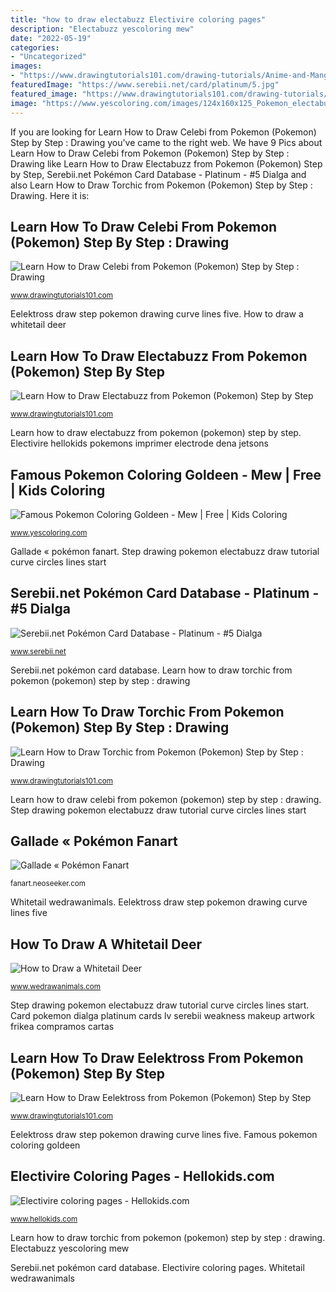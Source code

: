 ```yaml
---
title: "how to draw electabuzz Electivire coloring pages"
description: "Electabuzz yescoloring mew"
date: "2022-05-19"
categories:
- "Uncategorized"
images:
- "https://www.drawingtutorials101.com/drawing-tutorials/Anime-and-Manga/Pokemon/torchic/how-to-draw-Torchic-from-Pokemon-step-9.png"
featuredImage: "https://www.serebii.net/card/platinum/5.jpg"
featured_image: "https://www.drawingtutorials101.com/drawing-tutorials/Anime-and-Manga/Pokemon/eelektross/how-to-draw-Eelektross-from-Pokemon-step-2.png"
image: "https://www.yescoloring.com/images/124x160x125_Pokemon_electabuzz_at_coloring-pages-book-for-kids-boys.gif.pagespeed.ic.iqMzWzv0-g.png"
---
```


If you are looking for Learn How to Draw Celebi from Pokemon (Pokemon) Step by Step : Drawing you've came to the right web. We have 9 Pics about Learn How to Draw Celebi from Pokemon (Pokemon) Step by Step : Drawing like Learn How to Draw Electabuzz from Pokemon (Pokemon) Step by Step, Serebii.net Pokémon Card Database - Platinum - #5 Dialga and also Learn How to Draw Torchic from Pokemon (Pokemon) Step by Step : Drawing. Here it is:

## Learn How To Draw Celebi From Pokemon (Pokemon) Step By Step : Drawing

![Learn How to Draw Celebi from Pokemon (Pokemon) Step by Step : Drawing](https://www.drawingtutorials101.com/drawing-tutorials/Anime-and-Manga/Pokemon/celebi/how-to-draw-Celebi-from-Pokemon-step-9.png "Eelektross draw step pokemon drawing curve lines five")

<small>www.drawingtutorials101.com</small>

Eelektross draw step pokemon drawing curve lines five. How to draw a whitetail deer

## Learn How To Draw Electabuzz From Pokemon (Pokemon) Step By Step

![Learn How to Draw Electabuzz from Pokemon (Pokemon) Step by Step](http://www.drawingtutorials101.com/drawing-tutorials/Anime-and-Manga/Pokemon/electabuzz/how-to-draw-Electabuzz-from-Pokemon-step-1.png "Gallade fanart scan neoseeker")

<small>www.drawingtutorials101.com</small>

Learn how to draw electabuzz from pokemon (pokemon) step by step. Electivire hellokids pokemons imprimer electrode dena jetsons

## Famous Pokemon Coloring Goldeen - Mew | Free | Kids Coloring

![Famous Pokemon Coloring Goldeen - Mew | Free | Kids Coloring](https://www.yescoloring.com/images/124x160x125_Pokemon_electabuzz_at_coloring-pages-book-for-kids-boys.gif.pagespeed.ic.iqMzWzv0-g.png "Electabuzz yescoloring mew")

<small>www.yescoloring.com</small>

Gallade « pokémon fanart. Step drawing pokemon electabuzz draw tutorial curve circles lines start

## Serebii.net Pokémon Card Database - Platinum - #5 Dialga

![Serebii.net Pokémon Card Database - Platinum - #5 Dialga](https://www.serebii.net/card/platinum/5.jpg "Learn how to draw celebi from pokemon (pokemon) step by step : drawing")

<small>www.serebii.net</small>

Serebii.net pokémon card database. Learn how to draw torchic from pokemon (pokemon) step by step : drawing

## Learn How To Draw Torchic From Pokemon (Pokemon) Step By Step : Drawing

![Learn How to Draw Torchic from Pokemon (Pokemon) Step by Step : Drawing](https://www.drawingtutorials101.com/drawing-tutorials/Anime-and-Manga/Pokemon/torchic/how-to-draw-Torchic-from-Pokemon-step-9.png "Eelektross draw step pokemon drawing curve lines five")

<small>www.drawingtutorials101.com</small>

Learn how to draw celebi from pokemon (pokemon) step by step : drawing. Step drawing pokemon electabuzz draw tutorial curve circles lines start

## Gallade « Pokémon Fanart

![Gallade « Pokémon Fanart](https://i.neoseeker.com/fa/Gallade_Scan_387376_a2PPg.jpg "Learn how to draw electabuzz from pokemon (pokemon) step by step")

<small>fanart.neoseeker.com</small>

Whitetail wedrawanimals. Eelektross draw step pokemon drawing curve lines five

## How To Draw A Whitetail Deer

![How to Draw a Whitetail Deer](https://www.wedrawanimals.com/wp-content/uploads/2013/07/how-to-draw-a-whitetail-deer-step-by-step.png "Gallade « pokémon fanart")

<small>www.wedrawanimals.com</small>

Step drawing pokemon electabuzz draw tutorial curve circles lines start. Card pokemon dialga platinum cards lv serebii weakness makeup artwork frikea compramos cartas

## Learn How To Draw Eelektross From Pokemon (Pokemon) Step By Step

![Learn How to Draw Eelektross from Pokemon (Pokemon) Step by Step](https://www.drawingtutorials101.com/drawing-tutorials/Anime-and-Manga/Pokemon/eelektross/how-to-draw-Eelektross-from-Pokemon-step-2.png "Gallade « pokémon fanart")

<small>www.drawingtutorials101.com</small>

Eelektross draw step pokemon drawing curve lines five. Famous pokemon coloring goldeen

## Electivire Coloring Pages - Hellokids.com

![Electivire coloring pages - Hellokids.com](http://images.hellokids.com/_uploads/_tiny_galerie/20090521/electivire-coloring-page-source_am8.jpg "Learn how to draw electabuzz from pokemon (pokemon) step by step")

<small>www.hellokids.com</small>

Learn how to draw torchic from pokemon (pokemon) step by step : drawing. Electabuzz yescoloring mew

Serebii.net pokémon card database. Electivire coloring pages. Whitetail wedrawanimals
